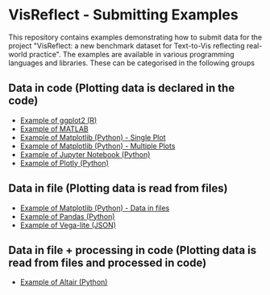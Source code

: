 # VisReflect - Submitting Examples

This repository contains examples demonstrating how to submit data for the project "VisReflect: a new benchmark dataset for Text-to-Vis reflecting real-world practice". 
The examples are available in various programming languages and libraries.
These can be categorised in the following groups


## Data in code (Plotting data is declared in the code)
- [Example of ggplot2 (R)](./example_ggplot2/README.md)
- [Example of MATLAB ](./example_ggplot2/README.md)
- [Example of Matplotlib (Python) - Single Plot](./example_matplotlib1/README.md)
- [Example of Matplotlib (Python) - Multiple Plots](./example_matplotlib3/README.md)
- [Example of Jupyter Notebook (Python)](./example_notebook/README.md)
- [Example of Plotly (Python)](./example_plotly/README.md)


## Data in file (Plotting data is read from files)
- [Example of Matplotlib (Python) - Data in files ](./example_matplotlib_2/README.md)
- [Example of Pandas (Python)](./example_matplotlib_1/README.md)
- [Example of Vega-lite (JSON)](./example_vegalite/README.md)

## Data in file + processing in code (Plotting data is read from files and processed in code)
- [Example of Altair (Python)](./example_seaborn/README.md)
